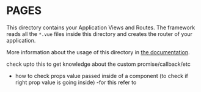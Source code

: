 # PAGES

This directory contains your Application Views and Routes.
The framework reads all the `*.vue` files inside this directory and creates the router of your application.

More information about the usage of this directory in [the documentation](https://nuxtjs.org/guide/routing).

check upto this to get knowledge about the custom promise/callback/etc

- how to check props value passed inside of a component (to check if right prop value is going inside)
  -for this refer to
